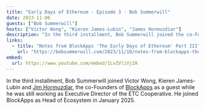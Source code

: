 ```yaml
---
title: "Early Days of Ethereum - Episode 3 - Bob Summerwill"
date: 2023-11-08
guests: ["Bob Summerwill"]
hosts: ["Victor Wong", "Kieren James-Lubin", "James Hormuzdiar"]
description: "In the third installment, Bob Summerwill joined the co-Founders of BlockApps as a guest while he was still working as Executive Director of the ETC Cooperative."
links:
  - title: "Notes from BlockApps 'The Early Days of Ethereum' Part III"
    url: "https://bobsummerwill.com/2023/11/10/notes-from-blockapps-the-early-days-of-ethereum-part-iii-bob-summerwill-guest-appearance/"
embed:
  url: https://www.youtube.com/embed/1LvZVliVjZA
---
```


In the third installment, Bob Summerwill joined Victor Wong, Kieren James-Lubin and [Jim Hormuzdiar](/people/james-hormuzdiar/), the co-Founders of [BlockApps](https://blockapps.net) as a guest while he was still working as Executive Director of the ETC Cooperative. He joined BlockApps as Head of Ecosystem in January 2025.

